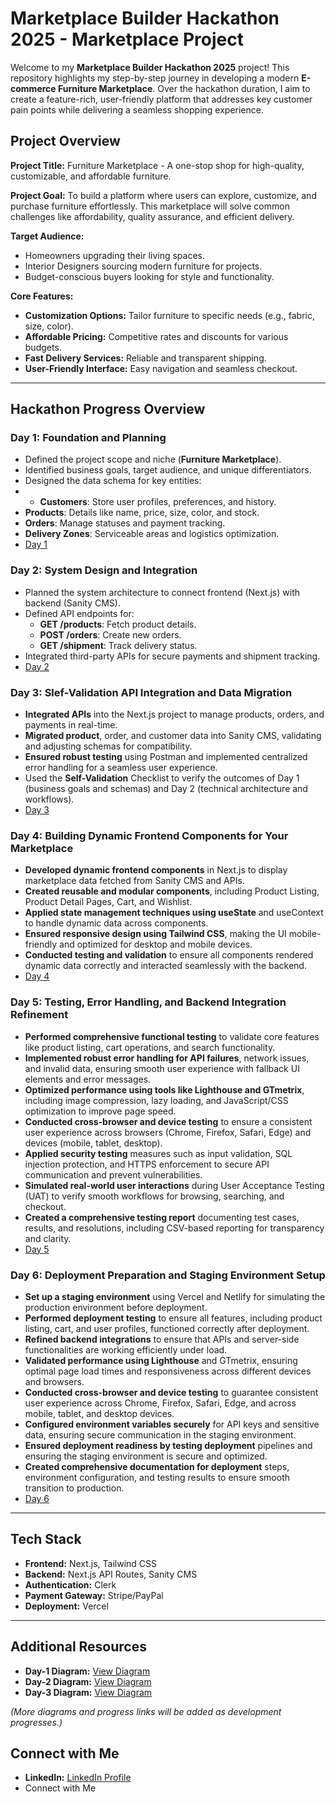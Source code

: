 #  Marketplace Builder Hackathon 2025 - Marketplace Project

Welcome to my **Marketplace Builder Hackathon 2025** project!  This repository highlights my step-by-step journey in developing a modern **E-commerce Furniture Marketplace**. Over the hackathon duration, I aim to create a feature-rich, user-friendly platform that addresses key customer pain points while delivering a seamless shopping experience.



##  Project Overview

**Project Title:**
Furniture Marketplace - A one-stop shop for high-quality, customizable, and affordable furniture.

**Project Goal:**
To build a platform where users can explore, customize, and purchase furniture effortlessly. This marketplace will solve common challenges like affordability, quality assurance, and efficient delivery.

**Target Audience:**
- Homeowners upgrading their living spaces.
- Interior Designers sourcing modern furniture for projects.
- Budget-conscious buyers looking for style and functionality.

**Core Features:**
- **Customization Options:** Tailor furniture to specific needs (e.g., fabric, size, color).
- **Affordable Pricing:** Competitive rates and discounts for various budgets.
- **Fast Delivery Services:** Reliable and transparent shipping.
- **User-Friendly Interface:** Easy navigation and seamless checkout.

---

##  Hackathon Progress Overview

### **Day 1: Foundation and Planning**
- Defined the project scope and niche (**Furniture Marketplace**).
- Identified business goals, target audience, and unique differentiators.
- Designed the data schema for key entities:
-  - **Customers**: Store user profiles, preferences, and history.
  - **Products**: Details like name, price, size, color, and stock.
  - **Orders**: Manage statuses and payment tracking.
  - **Delivery Zones**: Serviceable areas and logistics optimization.
  -  [ Day 1 ](https://github.com/MahnoorAbdulnaeem/Marketplace-Hackathon-2025/blob/main/day-1/README.md)


### **Day 2: System Design and Integration**
- Planned the system architecture to connect frontend (Next.js) with backend (Sanity CMS).
- Defined API endpoints for:
  - **GET /products**: Fetch product details.
  - **POST /orders**: Create new orders.
  - **GET /shipment**: Track delivery status.
- Integrated third-party APIs for secure payments and shipment tracking.
-  [ Day 2 ](https://github.com/MahnoorAbdulnaeem/Marketplace-Hackathon-2025/blob/main/day-2/README.md)


###  **Day 3: Slef-Validation API Integration and Data Migration**
- **Integrated APIs** into the Next.js project to manage products, orders, and payments in real-time.
- **Migrated product**, order, and customer data into Sanity CMS, validating and adjusting schemas for compatibility.
- **Ensured robust testing** using Postman and implemented centralized error handling for a seamless user experience.
- Used the **Self-Validation** Checklist to verify the outcomes of Day 1 (business goals and schemas) and Day 2 (technical architecture and workflows).
-  [ Day 3 ](https://github.com/MahnoorAbdulnaeem/Marketplace-Hackathon-2025/blob/main/day-3/README.md)

### **Day 4: Building Dynamic Frontend Components for Your Marketplace**
- **Developed dynamic frontend components** in Next.js to display marketplace data fetched from Sanity CMS and APIs.
- **Created reusable and modular components**, including Product Listing, Product Detail Pages, Cart, and Wishlist.
- **Applied state management techniques using useState** and useContext to handle dynamic data across components.
- **Ensured responsive design using Tailwind CSS**, making the UI mobile-friendly and optimized for desktop and mobile devices.
- **Conducted testing and validation** to ensure all components rendered dynamic data correctly and interacted seamlessly with the backend.
-   [ Day 4 ](https://github.com/MahnoorAbdulnaeem/Marketplace-Hackathon-2025/blob/main/day-4/README.md)

###   **Day 5: Testing, Error Handling, and Backend Integration Refinement**
- **Performed comprehensive functional testing** to validate core features like product listing, cart operations, and search functionality.
- **Implemented robust error handling for API failures**, network issues, and invalid data, ensuring smooth user experience with fallback UI elements and error messages.
- **Optimized performance using tools like Lighthouse and GTmetrix**, including image compression, lazy loading, and JavaScript/CSS optimization to improve page speed.
- **Conducted cross-browser and device testing** to ensure a consistent user experience across browsers (Chrome, Firefox, Safari, Edge) and devices (mobile, tablet, desktop).
- **Applied security testing** measures such as input validation, SQL injection protection, and HTTPS enforcement to secure API communication and prevent vulnerabilities.
- **Simulated real-world user interactions** during User Acceptance Testing (UAT) to verify smooth workflows for browsing, searching, and checkout.
- **Created a comprehensive testing report** documenting test cases, results, and resolutions, including CSV-based reporting for transparency and clarity.
-    [ Day 5 ](https://github.com/MahnoorAbdulnaeem/Marketplace-Hackathon-2025/blob/main/day-5/README.md)


 ### **Day 6: Deployment Preparation and Staging Environment Setup**
- **Set up a staging environment** using Vercel and Netlify for simulating the production environment before deployment.
- **Performed deployment testing** to ensure all features, including product listing, cart, and user profiles, functioned correctly after deployment.
- **Refined backend integrations** to ensure that APIs and server-side functionalities are working efficiently under load.
- **Validated performance using Lighthouse** and GTmetrix, ensuring optimal page load times and responsiveness across different devices and browsers.
- **Conducted cross-browser and device testing** to guarantee consistent user experience across Chrome, Firefox, Safari, Edge, and across mobile, tablet, and desktop devices.
- **Configured environment variables securely** for API keys and sensitive data, ensuring secure communication in the staging environment.
- **Ensured deployment readiness by testing deployment** pipelines and ensuring the staging environment is secure and optimized.
- **Created comprehensive documentation for deployment** steps, environment configuration, and testing results to ensure smooth transition to production.
-  [ Day 6 ](https://github.com/MahnoorAbdulnaeem/Marketplace-Technical-Hackathon-2025/blob/main/day-6/README.md)





---

##  Tech Stack

- **Frontend:** Next.js, Tailwind CSS
- **Backend:** Next.js API Routes, Sanity CMS
- **Authentication:** Clerk
- **Payment Gateway:** Stripe/PayPal
- **Deployment:** Vercel

---

##  Additional Resources

- **Day-1  Diagram:** [View Diagram](https://github.com/MahnoorAbdulnaeem/Marketplace-Hackathon-2025/blob/main/day-1/4.jpg)
-  **Day-2 Diagram:** [View Diagram](https://github.com/MahnoorAbdulnaeem/Marketplace-Hackathon-2025/blob/main/day-2/5.png)
-    **Day-3 Diagram:** [View Diagram](https://github.com/MahnoorAbdulnaeem/Marketplace-Hackathon-2025/blob/main/day-3/2.jpg)
 


*(More diagrams and progress links will be added as development progresses.)*



##  Connect with Me

- **LinkedIn:** [ LinkedIn Profile](https://www.linkedin.com/in/mahnoor-abdulnaeem-9070742b5/)
-  Connect with Me
